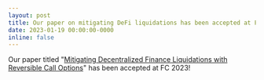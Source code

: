 ```yaml
---
layout: post
title: Our paper on mitigating DeFi liquidations has been accepted at FC 2023!
date: 2023-01-19 00:00:00-0000
inline: false
---
```


<!-- Our paper titled "[Mitigating Decentralized Finance Liquidations with Reversible Call Options](https://eprint.iacr.org/2023/254)" has been accepted at FC 2023! -->
Our paper titled "[Mitigating Decentralized Finance Liquidations with Reversible Call Options](https://eprint.iacr.org/2023/254)" has been accepted at FC 2023!
